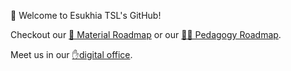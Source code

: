 🌈 Welcome to Esukhia TSL's GitHub!

Checkout our [📖 Material Roadmap](https://github.com/orgs/Esukhia/projects/8) or our [👩‍🏫 Pedagogy Roadmap](https://github.com/orgs/Esukhia/projects/11).


Meet us in our [✋digital office](https://esukhia-org.zoom.us/j/6471651374?pwd=bjJsRDZvNUdYcTdURkw2S1ZUSVVkdz09).

